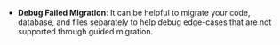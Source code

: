- **Debug Failed Migration**: It can be helpful to migrate your code, database, and files separately to help debug edge-cases that are not supported through guided migration.
